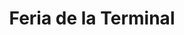---
title: "Feria de la Terminal"
url: /san-salvador-de-jujuy-jujuy/feria-de-la-terminal/
shop: tienda de variedades
---